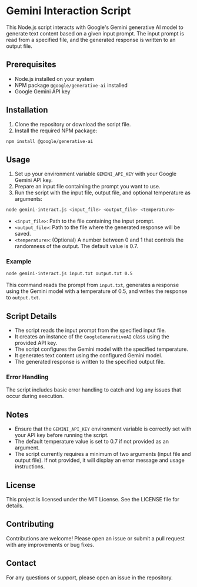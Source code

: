 # Gemini Interaction Script

This Node.js script interacts with Google's Gemini generative AI model to generate text content based on a given input prompt. The input prompt is read from a specified file, and the generated response is written to an output file.

## Prerequisites

- Node.js installed on your system
- NPM package `@google/generative-ai` installed
- Google Gemini API key

## Installation

1. Clone the repository or download the script file.
2. Install the required NPM package:

```sh
npm install @google/generative-ai
```

## Usage

1. Set up your environment variable `GEMINI_API_KEY` with your Google Gemini API key.
2. Prepare an input file containing the prompt you want to use.
3. Run the script with the input file, output file, and optional temperature as arguments:

```sh
node gemini-interact.js <input_file> <output_file> <temperature>
```

- `<input_file>`: Path to the file containing the input prompt.
- `<output_file>`: Path to the file where the generated response will be saved.
- `<temperature>`: (Optional) A number between 0 and 1 that controls the randomness of the output. The default value is 0.7.

### Example

```sh
node gemini-interact.js input.txt output.txt 0.5
```

This command reads the prompt from `input.txt`, generates a response using the Gemini model with a temperature of 0.5, and writes the response to `output.txt`.

## Script Details

- The script reads the input prompt from the specified input file.
- It creates an instance of the `GoogleGenerativeAI` class using the provided API key.
- The script configures the Gemini model with the specified temperature.
- It generates text content using the configured Gemini model.
- The generated response is written to the specified output file.

### Error Handling

The script includes basic error handling to catch and log any issues that occur during execution.

## Notes

- Ensure that the `GEMINI_API_KEY` environment variable is correctly set with your API key before running the script.
- The default temperature value is set to 0.7 if not provided as an argument.
- The script currently requires a minimum of two arguments (input file and output file). If not provided, it will display an error message and usage instructions.

## License

This project is licensed under the MIT License. See the LICENSE file for details.

## Contributing

Contributions are welcome! Please open an issue or submit a pull request with any improvements or bug fixes.

## Contact

For any questions or support, please open an issue in the repository.
